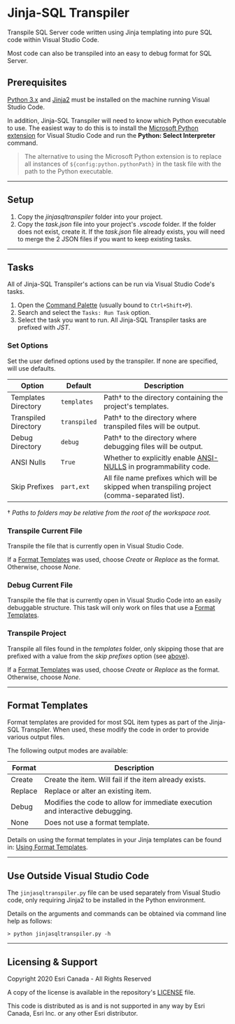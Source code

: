 # Jinja-SQL Transpiler
Transpile SQL Server code written using Jinja templating into pure SQL code within Visual Studio Code.

Most code can also be transpiled into an easy to debug format for SQL Server.

## Prerequisites
[Python 3.x](https://www.python.org/,3.x) and [Jinja2](https://jinja.palletsprojects.com/) must be installed on the machine running Visual Studio Code.

In addition, Jinja-SQL Transpiler will need to know which Python executable to use. The easiest way to do this is to install the [Microsoft Python extension](https://code.visualstudio.com/docs/languages/python) for Visual Studio Code and run the **Python: Select Interpreter** command.

> The alternative to using the Microsoft Python extension is to replace all instances of `${config:python.pythonPath}` in the task file with the path to the Python executable.

---

## Setup
1. Copy the *jinjasqltranspiler* folder into your project.
2. Copy the *task.json* file into your project's *.vscode* folder. If the folder does not exist, create it. If the *task.json* file already exists, you will need to merge the 2 JSON files if you want to keep existing tasks.

---

## Tasks
All of Jinja-SQL Transpiler's actions can be run via Visual Studio Code's tasks.

1. Open the [Command Palette](https://code.visualstudio.com/docs/editor/tasks#_typescript-hello-world) (usually bound to `Ctrl+Shift+P`).
2. Search and select the `Tasks: Run Task` option.
3. Select the task you want to run. All Jinja-SQL Transpiler tasks are prefixed with *JST*.

### Set Options
Set the user defined options used by the transpiler. If none are specified, will use defaults.

| Option                | Default       | Description
|-----------------------|---------------|-------------
| Templates Directory   | `templates`   | Path† to the directory containing the project's templates.
| Transpiled Directory  | `transpiled`  | Path† to the directory where transpiled files will be output.
| Debug Directory       | `debug`       | Path† to the directory where debugging files will be output.
| ANSI Nulls            | `True`        | Whether to explicitly enable [ANSI-NULLS](https://docs.microsoft.com/en-us/sql/t-sql/statements/set-ansi-nulls-transact-sql?view=sql-server-ver15) in programmability code.
| Skip Prefixes         | `part,ext`    | All file name prefixes which will be skipped when transpiling project (comma-separated list).

† *Paths to folders may be relative from the root of the workspace root.*

### Transpile Current File
Transpile the file that is currently open in Visual Studio Code.

If a [Format Templates](#format-templates) was used, choose *Create* or *Replace* as the format. Otherwise, choose *None*.

### Debug Current File
Transpile the file that is currently open in Visual Studio Code into an easily debuggable structure. This task will only work on files that use a [Format Templates](#format-templates).

### Transpile Project
Transpile all files found in the *templates* folder, only skipping those that are prefixed with a value from the *skip prefixes* option (see [above](#set-options)).

If a [Format Templates](#format-templates) was used, choose *Create* or *Replace* as the format. Otherwise, choose *None*.

---

## Format Templates
Format templates are provided for most SQL item types as part of the Jinja-SQL Transpiler. When used, these modify the code in order to provide various output files.

The following output modes are available:

| Format   | Description
|----------|-------------
| Create   | Create the item. Will fail if the item already exists.
| Replace  | Replace or alter an existing item.
| Debug    | Modifies the code to allow for immediate execution and interactive debugging.
| None     | Does not use a format template.

Details on using the format templates in your Jinja templates can be found in: [Using Format Templates](UsingFormatTemplates.md).

---

## Use Outside Visual Studio Code
The `jinjasqltranspiler.py` file can be used separately from Visual Studio code, only requiring Jinja2 to be installed in the Python environment.

Details on the arguments and commands can be obtained via command line help as follows:

```
> python jinjasqltranspiler.py -h
```

---

## Licensing & Support

Copyright 2020 Esri Canada - All Rights Reserved

A copy of the license is available in the repository's [LICENSE](../master/LICENSE) file.

This code is distributed as is and is not supported in any way by Esri Canada, Esri Inc. or any other Esri distributor.